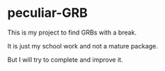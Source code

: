# peculiar-GRB
This is my project to find GRBs with a break.

It is just my school work and not a mature package.

But I will try to complete and improve it.
